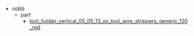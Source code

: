 * oobb
  * part
    * [tool_holder_vertical_05_05_13_ex_tool_wire_strippers_generic_120_red](oobb/part/tool_holder_vertical_05_05_13_ex_tool_wire_strippers_generic_120_red)

